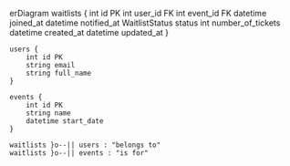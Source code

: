erDiagram
    waitlists {
        int id PK
        int user_id FK
        int event_id FK
        datetime joined_at
        datetime notified_at
        WaitlistStatus status
        int number_of_tickets
        datetime created_at
        datetime updated_at
    }

    users {
        int id PK
        string email
        string full_name
    }

    events {
        int id PK
        string name
        datetime start_date
    }

    waitlists }o--|| users : "belongs to"
    waitlists }o--|| events : "is for"
